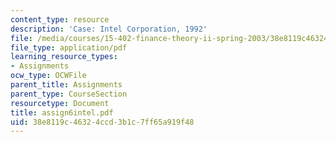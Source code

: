 ```yaml
---
content_type: resource
description: 'Case: Intel Corporation, 1992'
file: /media/courses/15-402-finance-theory-ii-spring-2003/38e8119c46324ccd3b1c7ff65a919f48_assign6intel.pdf
file_type: application/pdf
learning_resource_types:
- Assignments
ocw_type: OCWFile
parent_title: Assignments
parent_type: CourseSection
resourcetype: Document
title: assign6intel.pdf
uid: 38e8119c-4632-4ccd-3b1c-7ff65a919f48
---
```

